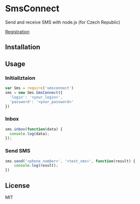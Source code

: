 SmsConnect
==========

Send and receive SMS with node.js (for Czech Republic)

[Registration](http://www.smsbrana.cz/registrace.html)

## Installation

## Usage

### Initializtaion

```javascript
var Sms = require('smsconnect')
sms = new Sms.SmsConnect({
  'login': '<your_login>',
  'password': '<your_password>'
})
```

### Inbox

```javascript
sms.inbox(function(data) {
  console.log(data);
});
```

### Send SMS

```javascript
sms.send('<phone_number>', '<text_sms>', function(result) {
	console.log(result);
})
```

## License

  MIT
